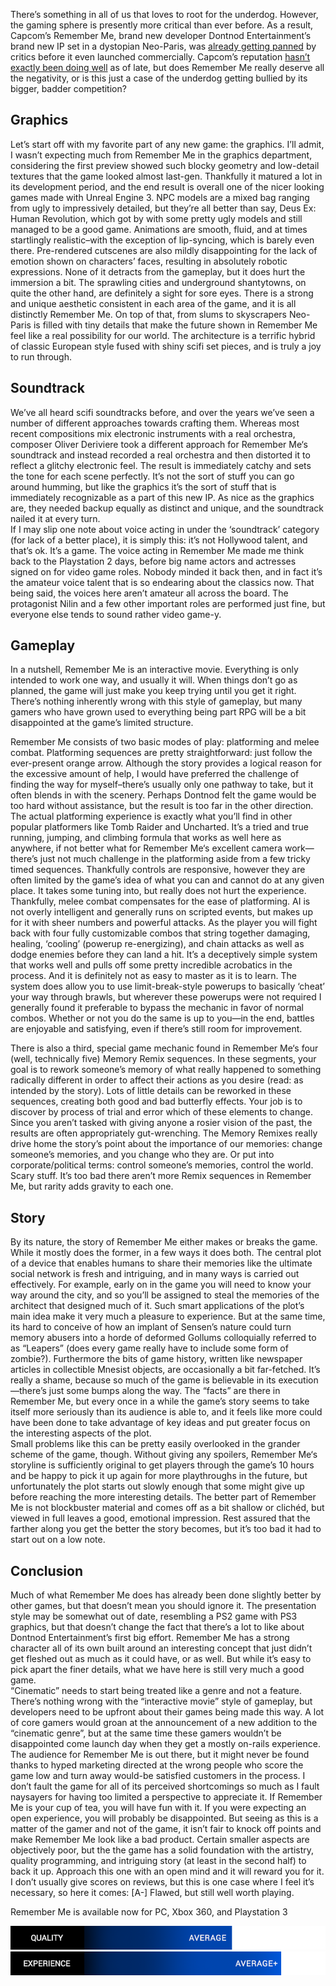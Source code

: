 <!--t Remember Me – Flawed, but Still Good (Review) t-->
<!--tag 2013,archive,gaming,reviews,thinkboxly tag-->
<!--image /content/images/remember-me-flawed-but-still-good-review/RememberMe1-1024x384.jpg image-->
  
There’s something in all of us that loves to root for the underdog. However, the gaming sphere is presently more critical than ever before. As a result, Capcom’s Remember Me, brand new developer Dontnod Entertainment’s brand new IP set in a dystopian Neo-Paris, was [already getting panned](http://www.ign.com/articles/2013/06/02/remember-me-review) by critics before it even launched commercially. Capcom’s reputation [hasn’t exactly been doing well](http://www.original-gamer.com/article/4273-4-ways-that-Capcom-can-fix-their-DLC-and-their-reputation) as of late, but does Remember Me really deserve all the negativity, or is this just a case of the underdog getting bullied by its bigger, badder competition?  
  

## Graphics

  
Let’s start off with my favorite part of any new game: the graphics. I’ll admit, I wasn’t expecting much from Remember Me in the graphics department, considering the first preview showed such blocky geometry and low-detail textures that the game looked almost last-gen. Thankfully it matured a lot in its development period, and the end result is overall one of the nicer looking games made with Unreal Engine 3. NPC models are a mixed bag ranging from ugly to impressively detailed, but they’re all better than say, Deus Ex: Human Revolution, which got by with some pretty ugly models and still managed to be a good game. Animations are smooth, fluid, and at times startlingly realistic–with the exception of lip-syncing, which is barely even there. Pre-rendered cutscenes are also mildly disappointing for the lack of emotion shown on characters’ faces, resulting in absolutely robotic expressions. None of it detracts from the gameplay, but it does hurt the immersion a bit. The sprawling cities and underground shantytowns, on quite the other hand, are definitely a sight for sore eyes. There is a strong and unique aesthetic consistent in each area of the game, and it is all distinctly Remember Me. On top of that, from slums to skyscrapers Neo-Paris is filled with tiny details that make the future shown in Remember Me feel like a real possibility for our world. The architecture is a terrific hybrid of classic European style fused with shiny scifi set pieces, and is truly a joy to run through.  
  

## Soundtrack

  
We’ve all heard scifi soundtracks before, and over the years we’ve seen a number of different approaches towards crafting them. Whereas most recent compositions mix electronic instruments with a real orchestra, composer Oliver Deriviere took a different approach for Remember Me‘s soundtrack and instead recorded a real orchestra and then distorted it to reflect a glitchy electronic feel. The result is immediately catchy and sets the tone for each scene perfectly. It’s not the sort of stuff you can go around humming, but like the graphics it’s the sort of stuff that is immediately recognizable as a part of this new IP. As nice as the graphics are, they needed backup equally as distinct and unique, and the soundtrack nailed it at every turn.  
If I may slip one note about voice acting in under the ‘soundtrack’ category (for lack of a better place), it is simply this: it’s not Hollywood talent, and that’s ok. It’s a game. The voice acting in Remember Me made me think back to the Playstation 2 days, before big name actors and actresses signed on for video game roles. Nobody minded it back then, and in fact it’s the amateur voice talent that is so endearing about the classics now. That being said, the voices here aren’t amateur all across the board. The protagonist Nilin and a few other important roles are performed just fine, but everyone else tends to sound rather video game-y.  
  

## Gameplay

  
In a nutshell, Remember Me is an interactive movie. Everything is only intended to work one way, and usually it will. When things don’t go as planned, the game will just make you keep trying until you get it right. There’s nothing inherently wrong with this style of gameplay, but many gamers who have grown used to everything being part RPG will be a bit disappointed at the game’s limited structure.  
  
Remember Me consists of two basic modes of play: platforming and melee combat. Platforming sequences are pretty straightforward: just follow the ever-present orange arrow. Although the story provides a logical reason for the excessive amount of help, I would have preferred the challenge of finding the way for myself–there’s usually only one pathway to take, but it often blends in with the scenery. Perhaps Dontnod felt the game would be too hard without assistance, but the result is too far in the other direction. The actual platforming experience is exactly what you’ll find in other popular platformers like Tomb Raider and Uncharted. It’s a tried and true running, jumping, and climbing formula that works as well here as anywhere, if not better what for Remember Me‘s excellent camera work—there’s just not much challenge in the platforming aside from a few tricky timed sequences. Thankfully controls are responsive, however they are often limited by the game’s idea of what you can and cannot do at any given place. It takes some tuning into, but really does not hurt the experience.  
Thankfully, melee combat compensates for the ease of platforming. AI is not overly intelligent and generally runs on scripted events, but makes up for it with sheer numbers and powerful attacks. As the player you will fight back with four fully customizable combos that string together damaging, healing, ‘cooling’ (powerup re-energizing), and chain attacks as well as dodge enemies before they can land a hit. It’s a deceptively simple system that works well and pulls off some pretty incredible acrobatics in the process. And it is definitely not as easy to master as it is to learn. The system does allow you to use limit-break-style powerups to basically ‘cheat’ your way through brawls, but wherever these powerups were not required I generally found it preferable to bypass the mechanic in favor of normal combos. Whether or not you do the same is up to you—in the end, battles are enjoyable and satisfying, even if there’s still room for improvement.  
  
There is also a third, special game mechanic found in Remember Me‘s four (well, technically five) Memory Remix sequences. In these segments, your goal is to rework someone’s memory of what really happened to something radically different in order to affect their actions as you desire (read: as intended by the story). Lots of little details can be reworked in these sequences, creating both good and bad butterfly effects. Your job is to discover by process of trial and error which of these elements to change. Since you aren’t tasked with giving anyone a rosier vision of the past, the results are often appropriately gut-wrenching. The Memory Remixes really drive home the story’s point about the importance of our memories: change someone’s memories, and you change who they are. Or put into corporate/political terms: control someone’s memories, control the world. Scary stuff. It’s too bad there aren’t more Remix sequences in Remember Me, but rarity adds gravity to each one.  
  

## Story

  
By its nature, the story of Remember Me either makes or breaks the game. While it mostly does the former, in a few ways it does both. The central plot of a device that enables humans to share their memories like the ultimate social network is fresh and intriguing, and in many ways is carried out effectively. For example, early on in the game you will need to know your way around the city, and so you’ll be assigned to steal the memories of the architect that designed much of it. Such smart applications of the plot’s main idea make it very much a pleasure to experience. But at the same time, its hard to conceive of how an implant of Sensen’s nature could turn memory abusers into a horde of deformed Gollums colloquially referred to as “Leapers” (does every game really have to include some form of zombie?). Furthermore the bits of game history, written like newspaper articles in collectible Mnesist objects, are occasionally a bit far-fetched. It’s really a shame, because so much of the game is believable in its execution—there’s just some bumps along the way. The “facts” are there in Remember Me, but every once in a while the game’s story seems to take itself more seriously than its audience is able to, and it feels like more could have been done to take advantage of key ideas and put greater focus on the interesting aspects of the plot.  
Small problems like this can be pretty easily overlooked in the grander scheme of the game, though. Without giving any spoilers, Remember Me‘s storyline is sufficiently original to get players through the game’s 10 hours and be happy to pick it up again for more playthroughs in the future, but unfortunately the plot starts out slowly enough that some might give up before reaching the more interesting details. The better part of Remember Me is not blockbuster material and comes off as a bit shallow or clichéd, but viewed in full leaves a good, emotional impression. Rest assured that the farther along you get the better the story becomes, but it’s too bad it had to start out on a low note.  
  

## Conclusion

  
Much of what Remember Me does has already been done slightly better by other games, but that doesn’t mean you should ignore it. The presentation style may be somewhat out of date, resembling a PS2 game with PS3 graphics, but that doesn’t change the fact that there’s a lot to like about Dontnod Entertainment’s first big effort. Remember Me has a strong character all of its own built around an interesting concept that just didn’t get fleshed out as much as it could have, or as well. But while it’s easy to pick apart the finer details, what we have here is still very much a good game.  
“Cinematic” needs to start being treated like a genre and not a feature. There’s nothing wrong with the “interactive movie” style of gameplay, but developers need to be upfront about their games being made this way. A lot of core gamers would groan at the announcement of a new addition to the “cinematic genre”, but at the same time these gamers wouldn’t be disappointed come launch day when they get a mostly on-rails experience. The audience for Remember Me is out there, but it might never be found thanks to hyped marketing directed at the wrong people who score the game low and turn away would-be satisfied customers in the process. I don’t fault the game for all of its perceived shortcomings so much as I fault naysayers for having too limited a perspective to appreciate it. If Remember Me is your cup of tea, you will have fun with it. If you were expecting an open experience, you will probably be disappointed. But seeing as this is a matter of the gamer and not of the game, it isn’t fair to knock off points and make Remember Me look like a bad product. Certain smaller aspects are objectively poor, but the the game has a solid foundation with the artistry, quality programming, and intriguing story (at least in the second half) to back it up. Approach this one with an open mind and it will reward you for it. I don’t usually give scores on reviews, but this is one case where I feel it’s necessary, so here it comes: \[A-\] Flawed, but still well worth playing.  
  
Remember Me is available now for PC, Xbox 360, and Playstation 3  
  
![](/content/images/remember-me-flawed-but-still-good-review/scorebar-q-average.png)  
![](/content/images/remember-me-flawed-but-still-good-review/scorebar-x-above.png)
